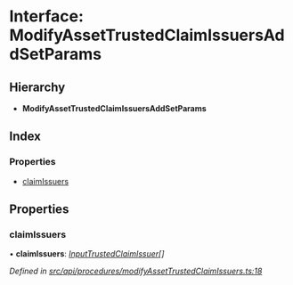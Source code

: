 # Interface: ModifyAssetTrustedClaimIssuersAddSetParams

## Hierarchy

* **ModifyAssetTrustedClaimIssuersAddSetParams**

## Index

### Properties

* [claimIssuers](modifyassettrustedclaimissuersaddsetparams.md#claimissuers)

## Properties

###  claimIssuers

• **claimIssuers**: *[InputTrustedClaimIssuer](../globals.md#inputtrustedclaimissuer)[]*

*Defined in [src/api/procedures/modifyAssetTrustedClaimIssuers.ts:18](https://github.com/PolymeshAssociation/polymesh-sdk/blob/46845947/src/api/procedures/modifyAssetTrustedClaimIssuers.ts#L18)*
